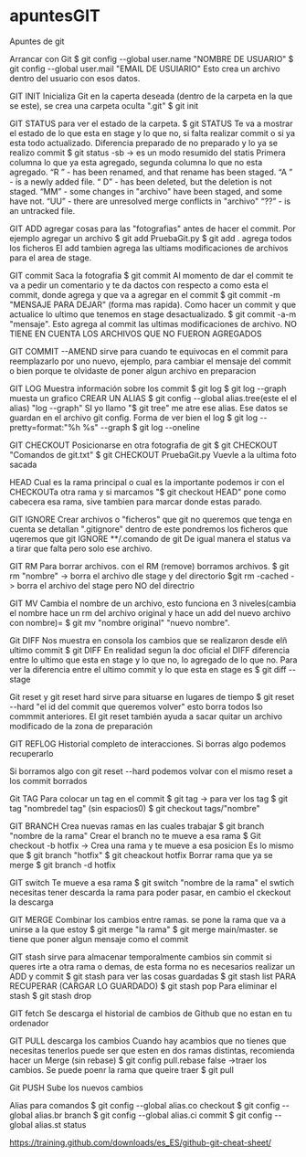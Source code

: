 # apuntesGIT
Apuntes de git

Arrancar con Git
$ git config --global user.name "NOMBRE DE USUARIO"
$ git config --global user.mail "EMAIL DE USUIARIO"
Esto crea un archivo dentro del usuario con esos datos.

GIT INIT
Inicializa Git en la caperta deseada (dentro de la carpeta en la que se este), se crea una carpeta oculta ".git" 
$ git init


GIT STATUS
para ver el estado de la carpeta.
$ git STATUS
Te va a mostrar el estado de lo que esta en stage y lo que no, si falta realizar commit o si ya esta todo actualizado. Diferencia preparado de no preparado y lo ya se realizo commit
$ git status -sb -> es un modo resumido del statis Primera columna lo que ya esta agregado, segunda columna lo que no esta agregado. 
“R ” - has been renamed, and that rename has been staged.
“A ” -  is a newly added file.
“ D” - has been deleted, but the deletion is not staged.
“MM” - some changes in "archivo" have been staged, and some have not.
“UU” - there are unresolved merge conflicts in "archivo"
“??” - is an untracked file.

GIT ADD
agregar cosas para las "fotografias" antes de hacer el commit. Por ejemplo agregar un archivo
$ git add PruebaGit.py
$ git add . agrega todos los ficheros
El add tambien agrega las ultiams modificaciones de archivos para el area de stage.


GIT commit
Saca la fotografia
$ git commit
Al momento de dar el commit te va a pedir un comentario
y te da dactos con respecto a como esta el commit, donde agrega y que va a agregar en el commit
$ git commit -m "MENSAJE PARA DEJAR" (forma mas rapida).
Como hacer un commit y que actualice lo ultimo que tenemos en stage desactualizado. 
$ git commit -a-m "mensaje".
Esto agrega al commit las ultimas modificaciones de archivo. NO TIENE EN CUENTA LOS ARCHIVOS QUE NO FUERON AGREGADOS 

GIT COMMIT --AMEND
sirve para cuando te equivocas en el commit para reemplazarlo por uno nuevo, ejemplo, para cambiar el mensaje del commit o bien porque te olvidaste de poner algun archivo en preparacion


GIT LOG
Muestra información sobre los commit
$ git log 
$ git log --graph muesta un grafico
CREAR UN ALIAS
$ git config --global alias.tree(este el el alias) "log --graph"
SI yo llamo "$ git tree" me atre ese alias. Ese datos se guardan en el archivo git config.
Forma de ver bien el log
$ git log --pretty=format:"%h %s" --graph
$ git log --oneline

GIT CHECKOUT
Posicionarse en otra fotografia de git
$ git CHECKOUT "Comandos de git.txt"
$ git CHECKOUT PruebaGit.py
Vuevle a la ultima foto sacada

HEAD
Cual es la rama principal o cual es la importante
podemos ir con el CHECKOUTa otra rama y si marcamos "$ git checkout HEAD" pone como cabecera esa rama, sive tambien para marcar donde estas parado.

GIT IGNORE
Crear archivos o "ficheros" que git no queremos que tenga en cuenta se detallan ".gitignore"
dentro de este pondremos los ficheros que uqeremos que git IGNORE
**/.comando de git
De igual manera el status va a tirar que falta pero solo ese archivo.

GIT RM
Para borrar archivos. 
con el RM (remove) borramos archivos.
$ git rm "nombre" -> borra el archivo dle stage y del directorio
$git rm -cached -> borra el archivo del stage pero NO del directrio

GIT MV 
Cambia el nombre de un archivo, esto funciona en 3 niveles(cambia el nombre hace un rm del archivo original y hace un add del nuevo archivo con nombre)=
$ git mv "nombre original" "nuevo nombre".

Git DIFF
Nos muestra en consola los cambios que se realizaron desde elñ ultimo commit
$ git DIFF
En realidad segun la doc oficial el DIFF diferencia entre lo ultimo que esta en stage y lo que no, lo agregado de lo que no.
Para ver la diferencia entre el ultimo commit y lo que esta en stage es
$ git diff --stage

Git reset y git reset hard
sirve para situarse en lugares de tiempo
$ git reset --hard "el id del commit que queremos volver"
esto borra todos lso commmit anteriores.
El git reset también ayuda a sacar quitar un archivo modificado de la zona de preparación
 
GIT REFLOG
Historial completo de interacciones. Si borras algo podemos recuperarlo

Si borramos algo con git reset --hard podemos volvar con el mismo reset a los commit borrados

Git TAG
Para colocar un tag en el commit
$ git tag -> para ver los tag
$ git tag "nombredel tag" (sin espacios0)
$ git checkout tags/"nombre"

GIT BRANCH
Crea nuevas ramas en las cuales trabajar
$ git branch "nombre de la rama"
Crear el branch no te mueve a esa rama
$ Git checkout -b hotfix -> Crea una rama y te mueve a esa posicion
	Es lo mismo que $ git branch "hotfix"
			$ git cheackout hotfix
Borrar rama que ya se merge
$ git branch -d hotfix


GIT switch
Te mueve a esa rama
$ git switch "nombre de la rama"
el swtich necesitas tener descarda la rama para poder pasar, en cambio el ckeckout la descarga

GIT MERGE
Combinar los cambios entre ramas. se pone la rama que va a unirse a la que estoy
$ git merge "la rama" 
$ git merge main/master.
se tiene que poner algun mensaje como el commit

GIT stash
sirve para almacenar temporalmente cambios sin commit si queres irte a otra rama o demas, de esta forma no es necesarios realizar un ADD y commit
$ git stash
para ver las cosas guardadas
$ git stash list
PARA RECUPERAR (CARGAR LO GUARDADO)
$ git stash pop
Para eliminar el stash
$ git stash drop

GIT fetch
Se descarga el historial de cambios de Github que no estan en tu ordenador

GIT PULL 
descarga los cambios
Cuando hay acambios que no tienes que necesitas tenerlos puede ser que esten en dos ramas distintas, recomienda hacer un Merge (sin rebase)
$ git config pull.rebase false ->traer los cambios. Se puede poenr la rama que queire traer
$ git pull


Git PUSH 
Sube los nuevos cambios

Alias para comandos
$ git config --global alias.co	checkout
$ git config --global alias.br	branch
$ git config --global alias.ci	commit
$ git config --global alias.st	status

https://training.github.com/downloads/es_ES/github-git-cheat-sheet/
